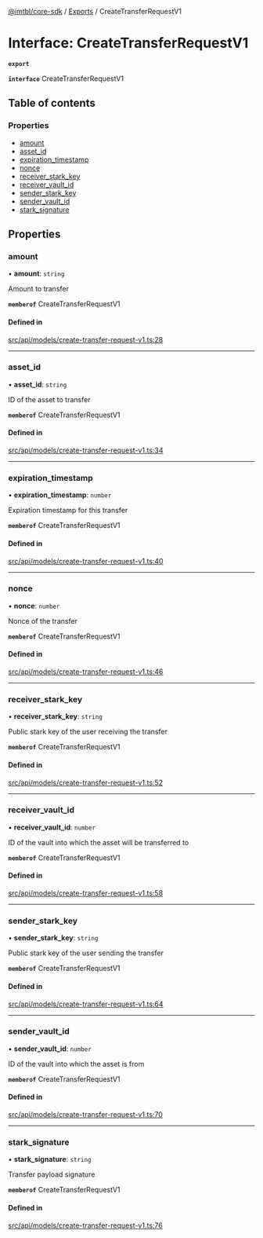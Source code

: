 [@imtbl/core-sdk](../README.md) / [Exports](../modules.md) / CreateTransferRequestV1

# Interface: CreateTransferRequestV1

**`export`** 

**`interface`** CreateTransferRequestV1

## Table of contents

### Properties

- [amount](CreateTransferRequestV1.md#amount)
- [asset\_id](CreateTransferRequestV1.md#asset_id)
- [expiration\_timestamp](CreateTransferRequestV1.md#expiration_timestamp)
- [nonce](CreateTransferRequestV1.md#nonce)
- [receiver\_stark\_key](CreateTransferRequestV1.md#receiver_stark_key)
- [receiver\_vault\_id](CreateTransferRequestV1.md#receiver_vault_id)
- [sender\_stark\_key](CreateTransferRequestV1.md#sender_stark_key)
- [sender\_vault\_id](CreateTransferRequestV1.md#sender_vault_id)
- [stark\_signature](CreateTransferRequestV1.md#stark_signature)

## Properties

### amount

• **amount**: `string`

Amount to transfer

**`memberof`** CreateTransferRequestV1

#### Defined in

[src/api/models/create-transfer-request-v1.ts:28](https://github.com/immutable/imx-core-sdk/blob/7204457/src/api/models/create-transfer-request-v1.ts#L28)

___

### asset\_id

• **asset\_id**: `string`

ID of the asset to transfer

**`memberof`** CreateTransferRequestV1

#### Defined in

[src/api/models/create-transfer-request-v1.ts:34](https://github.com/immutable/imx-core-sdk/blob/7204457/src/api/models/create-transfer-request-v1.ts#L34)

___

### expiration\_timestamp

• **expiration\_timestamp**: `number`

Expiration timestamp for this transfer

**`memberof`** CreateTransferRequestV1

#### Defined in

[src/api/models/create-transfer-request-v1.ts:40](https://github.com/immutable/imx-core-sdk/blob/7204457/src/api/models/create-transfer-request-v1.ts#L40)

___

### nonce

• **nonce**: `number`

Nonce of the transfer

**`memberof`** CreateTransferRequestV1

#### Defined in

[src/api/models/create-transfer-request-v1.ts:46](https://github.com/immutable/imx-core-sdk/blob/7204457/src/api/models/create-transfer-request-v1.ts#L46)

___

### receiver\_stark\_key

• **receiver\_stark\_key**: `string`

Public stark key of the user receiving the transfer

**`memberof`** CreateTransferRequestV1

#### Defined in

[src/api/models/create-transfer-request-v1.ts:52](https://github.com/immutable/imx-core-sdk/blob/7204457/src/api/models/create-transfer-request-v1.ts#L52)

___

### receiver\_vault\_id

• **receiver\_vault\_id**: `number`

ID of the vault into which the asset will be transferred to

**`memberof`** CreateTransferRequestV1

#### Defined in

[src/api/models/create-transfer-request-v1.ts:58](https://github.com/immutable/imx-core-sdk/blob/7204457/src/api/models/create-transfer-request-v1.ts#L58)

___

### sender\_stark\_key

• **sender\_stark\_key**: `string`

Public stark key of the user sending the transfer

**`memberof`** CreateTransferRequestV1

#### Defined in

[src/api/models/create-transfer-request-v1.ts:64](https://github.com/immutable/imx-core-sdk/blob/7204457/src/api/models/create-transfer-request-v1.ts#L64)

___

### sender\_vault\_id

• **sender\_vault\_id**: `number`

ID of the vault into which the asset is from

**`memberof`** CreateTransferRequestV1

#### Defined in

[src/api/models/create-transfer-request-v1.ts:70](https://github.com/immutable/imx-core-sdk/blob/7204457/src/api/models/create-transfer-request-v1.ts#L70)

___

### stark\_signature

• **stark\_signature**: `string`

Transfer payload signature

**`memberof`** CreateTransferRequestV1

#### Defined in

[src/api/models/create-transfer-request-v1.ts:76](https://github.com/immutable/imx-core-sdk/blob/7204457/src/api/models/create-transfer-request-v1.ts#L76)

